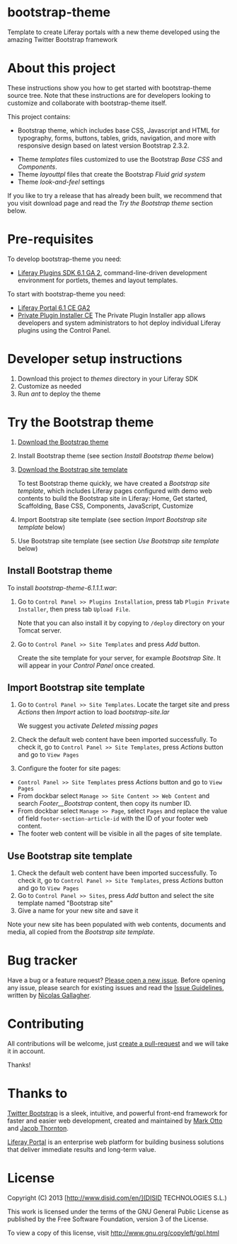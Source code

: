 bootstrap-theme
===============

Template to create Liferay portals with a new theme developed using the amazing Twitter Bootstrap framework

About this project
==================

These instructions show you how to get started with bootstrap-theme source tree. Note that these instructions are for developers looking to customize and collaborate with bootstrap-theme itself.

This project contains:

* Bootstrap theme, which includes base CSS, Javascript and HTML for typography, forms, buttons, tables, grids, navigation, and more with responsive design based on latest version Bootstrap 2.3.2.

 - Theme _templates_ files customized to use the Bootstrap _Base CSS_ and _Components_.
 - Theme _layouttpl_ files that create the Bootstrap _Fluid grid system_
 - Theme _look-and-feel_ settings

If you like to try a release that has already been built, we recommend that you visit download page [](TODO) and read the _Try the Bootstrap theme_ section below.

Pre-requisites
==============

To develop bootstrap-theme you need:

* [Liferay Plugins SDK 6.1 GA 2](http://www.liferay.com/es/downloads/liferay-portal/additional-files), command-line-driven development environment for portlets, themes and layout templates.

To start with bootstrap-theme you need:

* [Liferay Portal 6.1 CE GA2](http://www.liferay.com/es/downloads/liferay-portal/available-releases)
* [Private Plugin Installer CE](http://www.liferay.com/es/marketplace/-/mp/application/15474932) The Private Plugin Installer app allows developers and system administrators to hot deploy individual Liferay plugins using the Control Panel. 

Developer setup instructions
============================

1. Download this project to _themes_ directory in your Liferay SDK
2. Customize as needed
3. Run _ant_ to deploy the theme

Try the Bootstrap theme
=======================

1. [Download the Bootstrap theme](https://github.com/DISID/bootstrap-liferay/bootstrap-theme-6.1.1.1.war)
2. Install Bootstrap theme (see section _Install Bootstrap theme_ below)
3. [Download the Bootstrap site template](https://github.com/DISID/bootstrap-liferay/bootstrap-site.lar)

   To test Bootstrap theme quickly, we have created a _Bootstrap site template_, which includes Liferay pages configured with demo web contents to build the Bootstrap site in Liferay: Home, Get started, Scaffolding, Base CSS, Components, JavaScript, Customize

4. Import Bootstrap site template (see section _Import Bootstrap site template_ below)
5. Use Bootstrap site template (see section _Use Bootstrap site template_ below)

Install Bootstrap theme
-----------------------

To install _bootstrap-theme-6.1.1.1.war_:

1. Go to `Control Panel >> Plugins Installation`, press tab `Plugin Private Installer`, then press tab `Upload File`.

   Note that you can also install it by copying to `/deploy` directory on your Tomcat server. 
  
2. Go to `Control Panel >> Site Templates` and press _Add_ button.

   Create the site template for your server, for example _Bootstrap Site_. It will appear in your _Control Panel_ once created.

Import Bootstrap site template
------------------------------

1. Go to `Control Panel >> Site Templates`. Locate the target site and press _Actions_ then _Import_ action to load _bootstrap-site.lar_

   We suggest you activate _Deleted missing pages_

2. Check the default web content have been imported successfully. To check it, go to `Control Panel >> Site Templates`, press _Actions_ button and go to `View Pages`
3. Configure the footer for site pages:

  * `Control Panel >> Site Templates` press _Actions_ button and go to `View Pages`
  * From dockbar select `Manage >> Site Content >> Web Content` and search _Footer__Bootstrap_ content, then copy its number ID.
  * From dockbar select `Manage >> Page`, select `Pages` and replace the value of field `footer-section-article-id` with the ID of your footer web content. 
  * The footer web content will be visible in all the pages of site template.

Use Bootstrap site template
---------------------------

1. Check the default web content have been imported successfully. To check it, go to `Control Panel >> Site Templates`, press _Actions_ button and go to `View Pages`
2. Go to `Control Panel >> Sites`, press _Add_ button and select the site template named "Bootstrap site"
3. Give a name for your new site and save it

Note your new site has been populated with web contents, documents and media, all copied from the _Bootstrap site template_.

Bug tracker
===========

Have a bug or a feature request? [Please open a new issue](https://github.com/DISID/bootstrap-theme/issues). Before opening any issue, please search for existing issues and read the [Issue Guidelines](https://github.com/necolas/issue-guidelines), written by [Nicolas Gallagher](https://github.com/necolas/).

Contributing
============

All contributions will be welcome, just [create a pull-request](https://github.com/DISID/bootstrap-theme/pulls) and we will take it in account.

Thanks!

Thanks to
=========

[Twitter Bootstrap](http://twitter.github.io/bootstrap/) is a sleek, intuitive, and powerful front-end framework for faster and easier web development, created and maintained by [Mark Otto](http://twitter.com/mdo) and [Jacob Thornton](http://twitter.com/fat).

[Liferay Portal](http://www.liferay.com/) is an enterprise web platform for building business solutions that deliver immediate results and long-term value. 

License
=======

Copyright (C) 2013 [http://www.disid.com/en/](DISID TECHNOLOGIES S.L.)

This work is licensed under the terms of the GNU General Public License as published by the Free Software Foundation, version 3 of the License.

To view a copy of this license, visit http://www.gnu.org/copyleft/gpl.html

